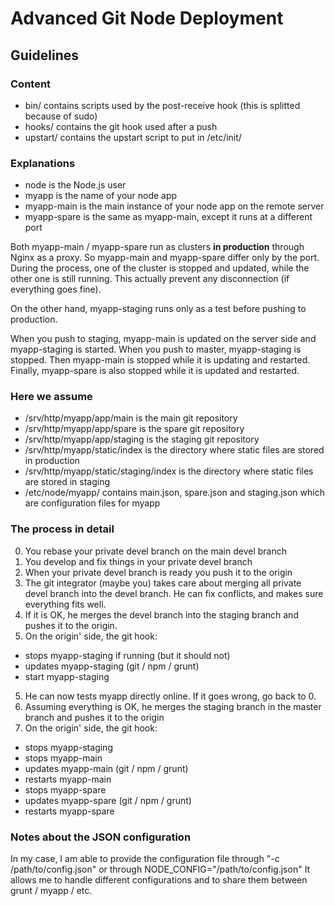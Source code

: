 Advanced Git Node Deployment
==============

## Guidelines

### Content

- bin/ contains scripts used by the post-receive hook (this is splitted because of sudo)
- hooks/ contains the git hook used after a push
- upstart/ contains the upstart script to put in /etc/init/

### Explanations

- node is the Node.js user
- myapp is the name of your node app
- myapp-main is the main instance of your node app on the remote server
- myapp-spare is the same as myapp-main, except it runs at a different port

Both myapp-main / myapp-spare run as clusters **in production** through Nginx as a proxy. So myapp-main and myapp-spare differ only by the port.
During the process, one of the cluster is stopped and updated, while the other one is still running.
This actually prevent any disconnection (if everything goes fine).

On the other hand, myapp-staging runs only as a test before pushing to production.

When you push to staging, myapp-main is updated on the server side and myapp-staging is started.
When you push to master, myapp-staging is stopped. Then myapp-main is stopped while it is updating and restarted.
Finally, myapp-spare is also stopped while it is updated and restarted.

### Here we assume

- /srv/http/myapp/app/main is the main git repository
- /srv/http/myapp/app/spare is the spare git repository
- /srv/http/myapp/app/staging is the staging git repository
- /srv/http/myapp/static/index is the directory where static files are stored in production
- /srv/http/myapp/static/staging/index is the directory where static files are stored in staging
- /etc/node/myapp/ contains main.json, spare.json and staging.json which are configuration files for myapp

### The process in detail

0. You rebase your private devel branch on the main devel branch
1. You develop and fix things in your private devel branch
2. When your private devel branch is ready you push it to the origin
3. The git integrator (maybe you) takes care about merging all private devel branch into the devel branch. He can fix conflicts, and makes sure everything fits well.
4. If it is OK, he merges the devel branch into the staging branch and pushes it to the origin.
4. On the origin' side, the git hook:
  - stops myapp-staging if running (but it should not)
  - updates myapp-staging (git / npm / grunt)
  - start myapp-staging
5. He can now tests myapp directly online. If it goes wrong, go back to 0.
6. Assuming everything is OK, he merges the staging branch in the master branch and pushes it to the origin
8. On the origin' side, the git hook:
  - stops myapp-staging
  - stops myapp-main
  - updates myapp-main (git / npm / grunt)
  - restarts myapp-main
  - stops myapp-spare
  - updates myapp-spare (git / npm / grunt)
  - restarts myapp-spare

### Notes about the JSON configuration

In my case, I am able to provide the configuration file through "-c /path/to/config.json" or through NODE_CONFIG="/path/to/config.json"
It allows me to handle different configurations and to share them between grunt / myapp / etc.
